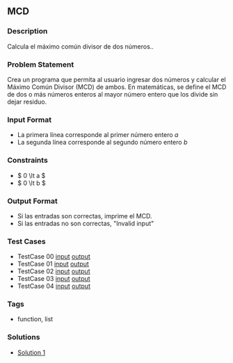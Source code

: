 ## MCD

### Description

Calcula el máximo común divisor de dos números..

### Problem Statement
Crea un programa que permita al usuario ingresar dos números y calcular el Máximo Común Divisor (MCD) de ambos. En matemáticas, se define el MCD de dos o más números enteros al mayor número entero que los divide sin dejar residuo.


### Input Format
- La primera línea corresponde al primer número entero $a$
- La segunda línea corresponde al segundo número entero $b$

### Constraints
- $ 0 \lt a $
- $ 0 \lt b $

### Output Format
- Si las entradas son correctas, imprime el MCD.
- Si las entradas no son correctas, "Invalid input"

### Test Cases
- TestCase 00 [input](resources/tests/input/input00.txt) [output](resources/tests/output/output00.txt)
- TestCase 01 [input](resources/tests/input/input01.txt) [output](resources/tests/output/output01.txt)
- TestCase 02 [input](resources/tests/input/input02.txt) [output](resources/tests/output/output02.txt)
- TestCase 03 [input](resources/tests/input/input03.txt) [output](resources/tests/output/output03.txt)
- TestCase 04 [input](resources/tests/input/input04.txt) [output](resources/tests/output/output04.txt)

### Tags
- function, list

### Solutions
- [Solution 1](resources/solution/solution1.py)
